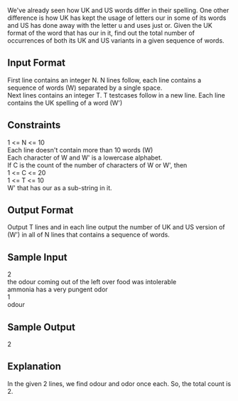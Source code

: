 We've already seen how UK and US words differ in their spelling. One other difference is how UK has kept the usage of letters our in some of its words and US has done away with the letter u and uses just or. Given the UK format of the word that has our in it, find out the total number of occurrences of both its UK and US variants in a given sequence of words.

<h2> Input Format </h2>

First line contains an integer N. N lines follow, each line contains a sequence of words (W) separated by a single space. <br>
Next lines contains an integer T. T testcases follow in a new line. Each line contains the UK spelling of a word (W')

<h2> Constraints </h2>

1 <= N <= 10 <br>
Each line doesn't contain more than 10 words (W) <br>
Each character of W and W' is a lowercase alphabet. <br>
If C is the count of the number of characters of W or W', then <br>
1 <= C <= 20 <br>
1 <= T <= 10 <br>
W' that has our as a sub-string in it. <br>

<h2> Output Format </h2>

Output T lines and in each line output the number of UK and US version of (W') in all of N lines that contains a sequence of words.

<h2> Sample Input </h2>

2 <br>
the odour coming out of the left over food was intolerable <br>
ammonia has a very pungent odor <br>
1 <br>
odour <br>
<h2> Sample Output </h2>

2
<h2> Explanation </h2>

In the given 2 lines, we find odour and odor once each. So, the total count is 2.
